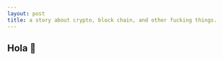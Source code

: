 ```yaml
---
layout: post
title: a story about crypto, block chain, and other fucking things.
---
```


## Hola 👋
